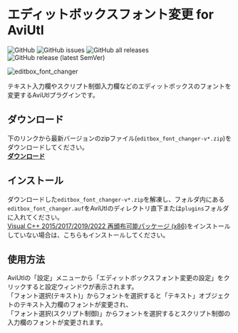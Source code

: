 # エディットボックスフォント変更 for AviUtl

![GitHub](https://img.shields.io/github/license/mimaraka/aviutl-plugin-editbox_font_changer)
![GitHub issues](https://img.shields.io/github/issues/mimaraka/aviutl-plugin-editbox_font_changer)
![GitHub all releases](https://img.shields.io/github/downloads/mimaraka/aviutl-plugin-editbox_font_changer/total)
![GitHub release (latest SemVer)](https://img.shields.io/github/v/release/mimaraka/aviutl-plugin-editbox_font_changer)

![editbox_font_changer](https://user-images.githubusercontent.com/106879397/210025224-a212bf20-fb9c-4504-bb56-ff49c1f302cd.png)


テキスト入力欄やスクリプト制御入力欄などのエディットボックスのフォントを変更するAviUtlプラグインです。

## ダウンロード
下のリンクから最新バージョンのzipファイル(`editbox_font_changer-v*.zip`)をダウンロードしてください。  
[**ダウンロード**](https://github.com/mimaraka/aviutl-plugin-editbox_font_changer/releases/latest)  


## インストール
ダウンロードした`editbox_font_changer-v*.zip`を解凍し、フォルダ内にある`editbox_font_changer.auf`をAviUtlのディレクトリ直下または`plugins`フォルダに入れてください。  
[Visual C++ 2015/2017/2019/2022 再頒布可能パッケージ (x86)](https://aka.ms/vs/17/release/vc_redist.x86.exe)をインストールしていない場合は、こちらもインストールしてください。 


## 使用方法
AviUtlの「設定」メニューから「エディットボックスフォント変更の設定」をクリックすると設定ウィンドウが表示されます。  
「フォント選択(テキスト)」からフォントを選択すると「テキスト」オブジェクトのテキスト入力欄のフォントが変更され、  
「フォント選択(スクリプト制御)」からフォントを選択するとスクリプト制御の入力欄のフォントが変更されます。
